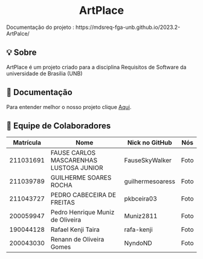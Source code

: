 <h1 align="center"> ArtPlace</h1>
Documentação do projeto : https://mdsreq-fga-unb.github.io/2023.2-ArtPalce/

## 💡 Sobre
ArtPlace é um projeto criado para a disciplina Requisitos de Software da universidade de Brasilia (UNB)


## 📒 Documentação
Para entender melhor o nosso projeto clique [Aqui](https://mdsreq-fga-unb.github.io/2023.2-ArtPalce/).


## 👥 Equipe de Colaboradores

| Matrícula | Nome                            | Nick no GitHub |                                                       Nós                                                        |
| :-------: | ------------------------------- | -------------- | :------------------------------------------------------------------------------------------------------------: |
| 211031691| FAUSE CARLOS MASCARENHAS LUSTOSA JUNIOR   | FauseSkyWalker  |  Foto  |
| 211039789 | GUILHERME SOARES ROCHA       | guilhermesoaress    |  Foto   |
| 211043727 | PEDRO CABECEIRA DE FREITAS          | pkbceira03         |     Foto    |
| 200059947| Pedro Henrique Muniz de Oliveira | Muniz2811     |   Foto  |
| 190044128 | Rafael Kenji Taira    | rafa-kenji   |  Foto |
| 200043030 | Renann de Oliveira Gomes     | NyndoND | Foto |
